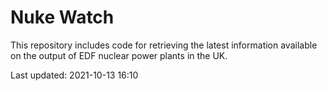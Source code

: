# Nuke Watch

This repository includes code for retrieving the latest information available on the output of EDF nuclear power plants in the UK.

Last updated: 2021-10-13 16:10